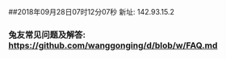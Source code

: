 ##2018年09月28日07时12分07秒 新址: 142.93.15.2
### 兔友常见问题及解答: https://github.com/wanggonging/d/blob/w/FAQ.md
